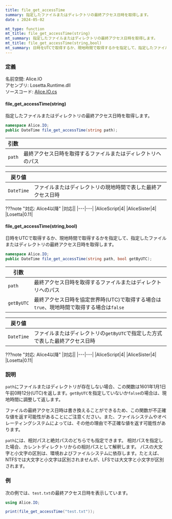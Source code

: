```yaml
---
title: file_get_accessTime
summary: 指定したファイルまたはディレクトリの最終アクセス日時を取得します。
date : 2024-05-02

mt_type: function
mt_title: file_get_accessTime(string)
mt_summary: 指定したファイルまたはディレクトリの最終アクセス日時を取得します。
mt_title: file_get_accessTime(string,bool)
mt_summary: 日時をUTCで取得するか、現地時間で取得するかを指定して、指定したファイルまたはディレクトリの最終アクセス日時を取得します。
---
```


### 定義
名前空間: Alice.IO<br/>
アセンブリ: Losetta.Runtime.dll<br/>
ソースコード: [Alice.IO.cs](https://github.com/WSOFT-Project/Losetta/blob/master/Losetta.Runtime/Alice.IO.cs)

#### file_get_accessTime(string)



指定したファイルまたはディレクトリの最終アクセス日時を取得します。

```cs title="AliceScript"
namespace Alice.IO;
public DateTime file_get_accessTime(string path);
```

|引数| |
|-|-|
|`path`|最終アクセス日時を取得するファイルまたはディレクトリへのパス|

|戻り値| |
|-|-|
|`DateTime`|ファイルまたはディレクトリの現地時間で表した最終アクセス日時|

???note "対応: Alice4以降"
    |対応||
    |---|---|
    |AliceScript|4|
    |AliceSister|4|
    |Losetta|0.11|

#### file_get_accessTime(string,bool)



日時をUTCで取得するか、現地時間で取得するかを指定して、指定したファイルまたはディレクトリの最終アクセス日時を取得します。

```cs title="AliceScript"
namespace Alice.IO;
public DateTime file_get_accessTime(string path, bool getByUTC);
```

|引数| |
|-|-|
|`path`|最終アクセス日時を取得するファイルまたはディレクトリへのパス|
|`getByUTC`|最終アクセス日時を協定世界時(UTC)で取得する場合は`true`、現地時間で取得する場合は`false`|

|戻り値| |
|-|-|
|`DateTime`|ファイルまたはディレクトリの`getByUTC`で指定した方式で表した最終アクセス日時|

???note "対応: Alice4以降"
    |対応||
    |---|---|
    |AliceScript|4|
    |AliceSister|4|
    |Losetta|0.11|

### 説明

`path`にファイルまたはディレクトリが存在しない場合、この関数は1601年1月1日 午前0時12分(UTC)を返します。`getByUTC`を指定していないか`false`の場合は、現地時間に調整して返します。

ファイルの最終アクセス日時は書き換えることができるため、この関数が不正確な値を返す可能性があることにご注意ください。また、ファイルシステムやオペレーティングシステムによっては、その他の理由で不正確な値を返す可能性があります。

`path`には、相対パスと絶対パスのどちらでも指定できます。
相対パスを指定した場合、カレントディレクトリからの相対パスとして解釈します。
パスの大文字と小文字の区別は、環境およびファイルシステムに依存します。たとえば、NTFSでは大文字と小文字は区別されませんが、LFSでは大文字と小文字が区別されます。

### 例
次の例では、`test.txt`の最終アクセス日時を表示しています。

```cs title="AliceScript"
using Alice.IO;

print(file_get_accessTime("test.txt"));
```
